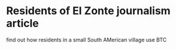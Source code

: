 # Residents of El Zonte journalism article
 find out how residents in a small South AMerican village use BTC
